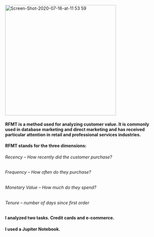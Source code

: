 <img width="360" alt="Screen-Shot-2020-07-16-at-11 53 59" src="https://user-images.githubusercontent.com/87364202/125585282-c5042f96-a642-433d-9c06-e847d0bdce9c.png">

#### RFMT is a method used for analyzing customer value. It is commonly used in database marketing and direct marketing and has received particular attention in retail and professional services industries.

#### RFMT stands for the three dimensions:

###### Recency – How recently did the customer purchase?
###### Frequency – How often do they purchase?
###### Monetary Value – How much do they spend?
###### Tenure – number of days since first order



#### I analyzed two tasks. Credit cards and e-commerce.
#### I used a Jupiter Notebook.
